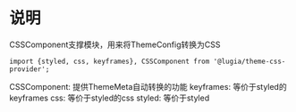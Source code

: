 # 说明
 CSSComponent支撑模块，用来将ThemeConfig转换为CSS
````
import {styled, css, keyframes}, CSSComponent from '@lugia/theme-css-provider';

````
CSSComponent: 提供ThemeMeta自动转换的功能
keyframes: 等价于styled的keyframes
css: 等价于styled的css
styled: 等价于styled

